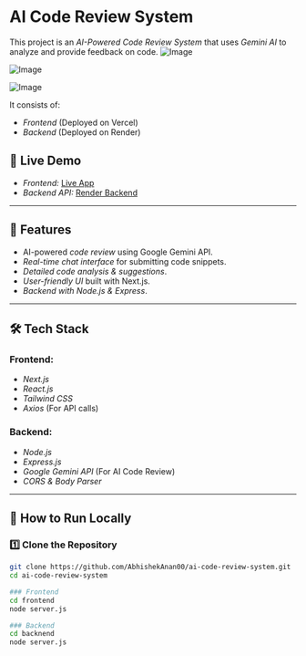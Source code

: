 # AI Code Review System

This project is an *AI-Powered Code Review System* that uses *Gemini AI* to analyze and provide feedback on code.
![Image](https://github.com/user-attachments/assets/e3118e2d-8cba-4719-bc96-de0570b8c65c)

![Image](https://github.com/user-attachments/assets/d24f0185-4dbe-431a-99ae-6bf76b3b62d3)

![Image](https://github.com/user-attachments/assets/5de526a8-cd50-4f4b-bfc4-f9bf34c72a7e)


 It consists of:
- *Frontend* (Deployed on Vercel)
- *Backend* (Deployed on Render)


## 🔗 Live Demo

- *Frontend:* [Live App](https://gemini-code-review-system-emqeewnay.vercel.app/review)
- *Backend API:* [Render Backend](https://gemini-code-review-system-2.onrender.com)

---

## 📌 Features

- AI-powered *code review* using Google Gemini API.
- *Real-time chat interface* for submitting code snippets.
- *Detailed code analysis & suggestions*.
- *User-friendly UI* built with Next.js.
- *Backend with Node.js & Express*.

---

## 🛠 Tech Stack

### Frontend:
- *Next.js*
- *React.js*
- *Tailwind CSS*
- *Axios* (For API calls)

### Backend:
- *Node.js*
- *Express.js*
- *Google Gemini API* (For AI Code Review)
- *CORS & Body Parser*

---

## 🚀 How to Run Locally

### 1️⃣ Clone the Repository
```bash
git clone https://github.com/AbhishekAnan00/ai-code-review-system.git
cd ai-code-review-system

### Frontend
cd frontend
node server.js

### Backend
cd backnend
node server.js
